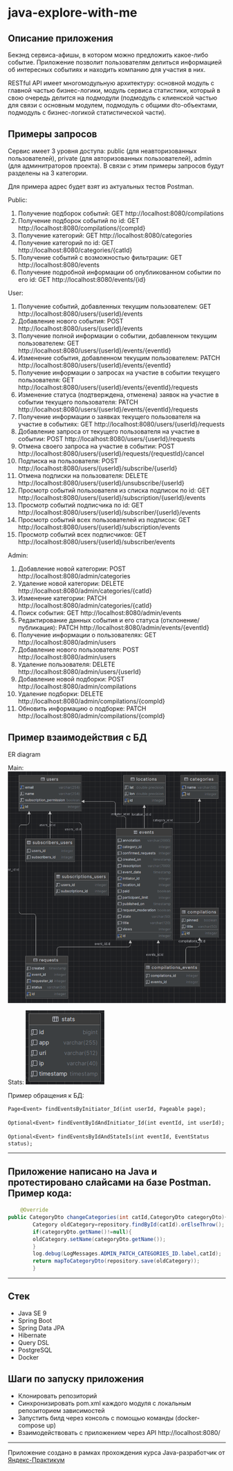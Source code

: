 # java-explore-with-me

## Описание приложения

Бекэнд сервиса-афишы, в котором можно предложить какое-либо событие.
Приложение позволит пользователям делиться информацией об интересных событиях и находить компанию для участия в них.

RESTful API имеет многомодульную архитектуру: основной модуль с главной частью бизнес-логики,
модуль сервиса статистики, который в свою очередь делится на подмодули
(подмодуль с клиенской частью для связи с основным модулем, подмодуль с общими dto-объектами, подмодуль с бизнес-логикой
статистической части).

## Примеры запросов

Сервис имеет 3 уровня доступа: public (для неавторизованных пользователей), private (для авторизованных пользователей),
admin (для админитраторов проекта).
В связи с этим примеры запросов будут разделены на 3 категории.

Для примера адрес будет взят из актуальных тестов Postman.

Public:

1. Получение подборок событий: GET http://localhost:8080/compilations
2. Получение подборок событий по id: GET http://localhost:8080/compilations/{compId}
3. Получение категорий: GET http://localhost:8080/categories
4. Получение категорий по id: GET http://localhost:8080/categories/{catId}
5. Получение событий с возможностью фильтрации: GET http://localhost:8080/events
6. Получение подробной информации об опубликованном событии по его id: GET http://localhost:8080/events/{id}

User:

1. Получение событий, добавленных текущим пользователем: GET http://localhost:8080/users/{userId}/events
2. Добавление нового события: POST http://localhost:8080/users/{userId}/events
3. Получение полной информации о событии, добавленном текущим пользователем:
   GET http://localhost:8080/users/{userId}/events/{eventId}
4. Изменение события, добавленном текущим пользователем: PATCH http://localhost:8080/users/{userId}/events/{eventId}
5. Получение информации о запросах на участие в событии текущего пользователя:
   GET http://localhost:8080/users/{userId}/events/{eventId}/requests
6. Изменение статуса (подтверждена, отменена) заявок на участие в событии текущего пользователя:
   PATCH http://localhost:8080/users/{userId}/events/{eventId}/requests
7. Получение информации о заявках текущего пользователя на участие в событиях:
   GET http://localhost:8080/users/{userId}/requests
8. Добавление запроса от текущего пользователя на участие в событии: POST http://localhost:8080/users/{userId}/requests
9. Отмена своего запроса на участие в событии: POST http://localhost:8080/users/{userId}/requests/{requestId}/cancel
10. Подписка на пользователя: POST http://localhost:8080/users/{userId}/subscribe/{userId}
11. Отмена подписки на пользователя: DELETE http://localhost:8080/users/{userId}/unsubscribe/{userId}
12. Просмотр событий пользователя из списка подписок по id:
    GET http://localhost:8080/users/{userId}/subscription/{userId}/events
13. Просмотр событий подписчика по id: GET http://localhost:8080/users/{userId}/subscriber/{userId}/events
14. Просмотр событий всех пользователей из подписок: GET http://localhost:8080/users/{userId}/subscription/events
15. Просмотр событий всех подписчиков: GET http://localhost:8080/users/{userId}/subscriber/events

Admin:

1. Добавление новой категории: POST http://localhost:8080/admin/categories
2. Удаление новой категории: DELETE http://localhost:8080/admin/categories/{catId}
3. Изменение категории: PATCH http://localhost:8080/admin/categories/{catId}
4. Поиск события: GET http://localhost:8080/admin/events
5. Редактирование данных события и его статуса (отклонение/публикация):
   PATCH http://localhost:8080/admin/events/{eventId}
6. Получение информации о пользователях: GET http://localhost:8080/admin/users
7. Добавление нового пользователя: POST http://localhost:8080/admin/users
8. Удаление пользователя: DELETE http://localhost:8080/admin/users/{userId}
9. Добавление новой подборки: POST http://localhost:8080/admin/compilations
10. Удаление подборки: DELETE http://localhost:8080/admin/compilations/{compId}
11. Обновить информацию о подборке: PATCH http://localhost:8080/admin/compilations/{compId}

## Пример взаимодействия с БД
ER diagram

Main:
![SCHEME](https://raw.githubusercontent.com/pankkovv/java-explore-with-me/main/ER%20main%20diagram.bmp)

Stats:
![SCHEME](https://raw.githubusercontent.com/pankkovv/java-explore-with-me/main/ER%20stats%20diagram.bmp)

Пример обращения к БД:
```Data JPA
Page<Event> findEventsByInitiator_Id(int userId, Pageable page);

Optional<Event> findEventByIdAndInitiator_Id(int eventId, int userId);

Optional<Event> findEventsByIdAndStateIs(int eventId, EventStatus status);
```
----

## Приложение написано на Java и протестировано слайсами на базе Postman. Пример кода:

```java
    @Override
public CategoryDto changeCategories(int catId,CategoryDto categoryDto){
        Category oldCategory=repository.findById(catId).orElseThrow();
        if(categoryDto.getName()!=null){
        oldCategory.setName(categoryDto.getName());
        }
        log.debug(LogMessages.ADMIN_PATCH_CATEGORIES_ID.label,catId);
        return mapToCategoryDto(repository.save(oldCategory));
        }
```

----

## Стек

- Java SE 9
- Spring Boot
- Spring Data JPA
- Hibernate
- Query DSL
- PostgreSQL
- Docker

## Шаги по запуску приложения

- Клонировать репозиторий
- Синхронизировать pom.xml каждого модуля с локальным репозиторием зависимостей
- Запустить билд через консоль с помощью команды (docker-compose up)
- Взаимодействовать с приложением через API http://localhost:8080/

----
Приложение создано в рамках прохождения курса Java-разработчик
от [Яндекс-Практикум](https://practicum.yandex.ru/java-developer/ "Тут учат Java!") 


